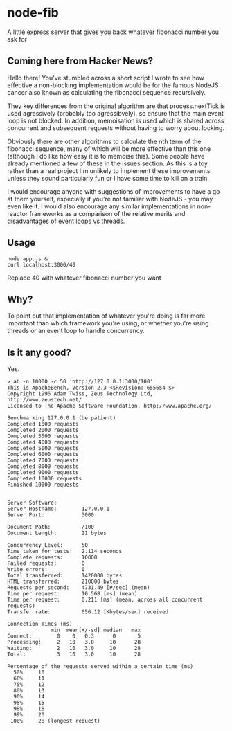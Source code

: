# node-fib

A little express server that gives you back whatever fibonacci number you ask for

## Coming here from Hacker News?

Hello there! You've stumbled across a short script I wrote to see how effective a
non-blocking implementation would be for the famous NodeJS cancer also known as
calculating the fibonacci sequence recursively.

They key differences from the original algorithm are that process.nextTick is used
agressively (probably too agressibvely), so ensure that the main event loop is not
blocked. In addition, memoisation is used which is shared across concurrent and
subsequent requests without having to worry about locking.

Obviously there are other algorithms to calculate the nth term of the fibonacci
sequence, many of which will be more effective than this one (although I do like
how easy it is to memoise this). Some people have already mentioned a few of these
in the issues section. As this is a toy rather than a real project I'm unlikely
to implement these improvements unless they sound particularly fun or I have some
time to kill on a train.

I would encourage anyone with suggestions of improvements to have a go at them
yourself, especially if you're not familiar with NodeJS - you may even like it.
I would also encourage any similar implementations in non-reactor frameworks as
a comparison of the relative merits and disadvantages of event loops vs threads.

## Usage

    node app.js &
    curl localhost:3000/40

Replace 40 with whatever fibonacci number you want

## Why?

To point out that implementation of whatever you're doing is far more important
than which framework you're using, or whether you're using threads or an event
loop to handle concurrency.

## Is it any good?

Yes.

    > ab -n 10000 -c 50 'http://127.0.0.1:3000/100'
    This is ApacheBench, Version 2.3 <$Revision: 655654 $>
    Copyright 1996 Adam Twiss, Zeus Technology Ltd, http://www.zeustech.net/
    Licensed to The Apache Software Foundation, http://www.apache.org/

    Benchmarking 127.0.0.1 (be patient)
    Completed 1000 requests
    Completed 2000 requests
    Completed 3000 requests
    Completed 4000 requests
    Completed 5000 requests
    Completed 6000 requests
    Completed 7000 requests
    Completed 8000 requests
    Completed 9000 requests
    Completed 10000 requests
    Finished 10000 requests


    Server Software:
    Server Hostname:        127.0.0.1
    Server Port:            3000

    Document Path:          /100
    Document Length:        21 bytes

    Concurrency Level:      50
    Time taken for tests:   2.114 seconds
    Complete requests:      10000
    Failed requests:        0
    Write errors:           0
    Total transferred:      1420000 bytes
    HTML transferred:       210000 bytes
    Requests per second:    4731.49 [#/sec] (mean)
    Time per request:       10.568 [ms] (mean)
    Time per request:       0.211 [ms] (mean, across all concurrent requests)
    Transfer rate:          656.12 [Kbytes/sec] received

    Connection Times (ms)
                  min  mean[+/-sd] median   max
    Connect:        0    0   0.3      0       5
    Processing:     2   10   3.0     10      28
    Waiting:        2   10   3.0     10      28
    Total:          3   10   3.0     10      28

    Percentage of the requests served within a certain time (ms)
      50%     10
      66%     11
      75%     12
      80%     13
      90%     14
      95%     15
      98%     18
      99%     20
     100%     28 (longest request)
